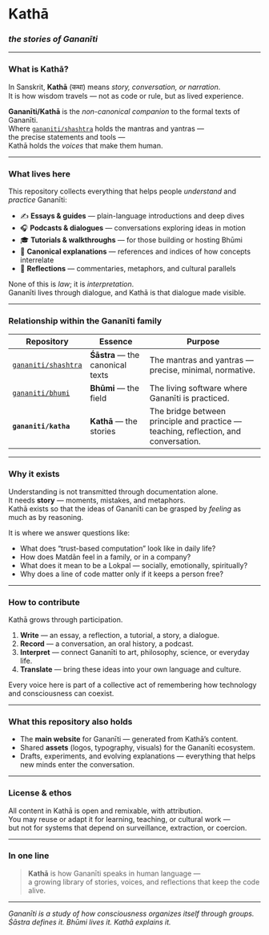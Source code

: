 # Kathā  

### *the stories of Gananīti*

---

### What is Kathā?

In Sanskrit, **Kathā** (कथा) means *story, conversation, or narration*.  
It is how wisdom travels — not as code or rule, but as lived experience.

**Gananīti/Kathā** is the *non-canonical companion* to the formal texts of Gananīti.  
Where [`gananiti/shashtra`](https://github.com/gananiti/shashtra) holds the mantras and yantras —  
the precise statements and tools —  
Kathā holds the *voices* that make them human.

---

### What lives here

This repository collects everything that helps people *understand* and *practice* Gananīti:

- ✍️ **Essays & guides** — plain-language introductions and deep dives  
- 🎧 **Podcasts & dialogues** — conversations exploring ideas in motion  
- 🎓 **Tutorials & walkthroughs** — for those building or hosting Bhūmi  
- 📜 **Canonical explanations** — references and indices of how concepts interrelate  
- 🌿 **Reflections** — commentaries, metaphors, and cultural parallels  

None of this is *law*; it is *interpretation*.  
Gananīti lives through dialogue, and Kathā is that dialogue made visible.

---

### Relationship within the Gananīti family

| Repository | Essence | Purpose |
|-------------|----------|----------|
| [`gananiti/shashtra`](https://github.com/gananiti/shashtra) | **Śāstra** — the canonical texts | The mantras and yantras — precise, minimal, normative. |
| [`gananiti/bhumi`](https://github.com/gananiti/bhumi) | **Bhūmi** — the field | The living software where Gananīti is practiced. |
| **`gananiti/katha`** | **Kathā** — the stories | The bridge between principle and practice — teaching, reflection, and conversation. |

---

### Why it exists

Understanding is not transmitted through documentation alone.  
It needs **story** — moments, mistakes, and metaphors.  
Kathā exists so that the ideas of Gananīti can be grasped by *feeling* as much as by reasoning.

It is where we answer questions like:

- What does “trust-based computation” look like in daily life?  
- How does Matdān feel in a family, or in a company?  
- What does it mean to be a Lokpal — socially, emotionally, spiritually?  
- Why does a line of code matter only if it keeps a person free?

---

### How to contribute

Kathā grows through participation.

1. **Write** — an essay, a reflection, a tutorial, a story, a dialogue.  
2. **Record** — a conversation, an oral history, a podcast.  
3. **Interpret** — connect Gananīti to art, philosophy, science, or everyday life.  
4. **Translate** — bring these ideas into your own language and culture.

Every voice here is part of a collective act of remembering how technology and consciousness can coexist.

---

### What this repository also holds

- The **main website** for Gananīti — generated from Kathā’s content.  
- Shared **assets** (logos, typography, visuals) for the Gananīti ecosystem.  
- Drafts, experiments, and evolving explanations — everything that helps new minds enter the conversation.

---

### License & ethos

All content in Kathā is open and remixable, with attribution.  
You may reuse or adapt it for learning, teaching, or cultural work —  
but not for systems that depend on surveillance, extraction, or coercion.

---

### In one line

> **Kathā** is how Gananīti speaks in human language —  
> a growing library of stories, voices, and reflections that keep the code alive.

---

*Gananīti is a study of how consciousness organizes itself through groups.  
Śāstra defines it. Bhūmi lives it. Kathā explains it.*
